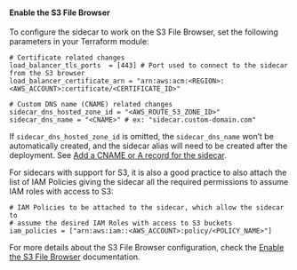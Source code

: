 #### Enable the S3 File Browser

To configure the sidecar to work on the S3 File Browser, set the following parameters in your Terraform module:

  ```
  # Certificate related changes
  load_balancer_tls_ports  = [443] # Port used to connect to the sidecar from the S3 browser
  load_balancer_certificate_arn = "arn:aws:acm:<REGION>:<AWS_ACCOUNT>:certificate/<CERTIFICATE_ID>"
  
  # Custom DNS name (CNAME) related changes
  sidecar_dns_hosted_zone_id = "<AWS_ROUTE_53_ZONE_ID>"
  sidecar_dns_name = "<CNAME>" # ex: "sidecar.custom-domain.com"
  ```

If `sidecar_dns_hosted_zone_id` is omitted, the `sidecar_dns_name` won’t
be automatically created, and the sidecar alias will need to be
created after the deployment. See [Add a CNAME or A record for
the sidecar](https://cyral.com/docs/sidecars/manage/alias).

For sidecars with support for S3, it is also a good practice to also
attach the list of IAM Policies giving the sidecar all the required
permissions to assume IAM roles with access to S3:

  ```
  # IAM Policies to be attached to the sidecar, which allow the sidecar to 
  # assume the desired IAM Roles with access to S3 buckets
  iam_policies = ["arn:aws:iam::<AWS_ACCOUNT>:policy/<POLICY_NAME>"]
  ```

For more details about the S3 File Browser configuration, check the 
[Enable the S3 File Browser](https://cyral.com/docs/how-to/enable-s3-browser) 
documentation.
